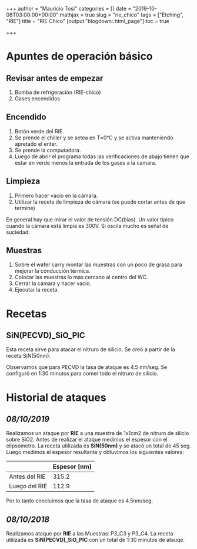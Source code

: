 +++
author = "Mauricio Tosi"
categories = []
date = "2019-10-08T03:00:00+00:00"
mathjax = true
slug = "rie_chico"
tags = ["Etching", "RIE"]
title = "RIE Chico"
[output."blogdown::html_page"]
toc = true

+++
# Apuntes de operación básico

## Revisar antes de empezar

1. Bomba de refrigeración (RIE-chico)
2. Gases encendidos

## Encendido

1. Botón verde del RIE.
2. Se prende el chiller y se setea en T=0°C y se activa manteniendo apretado el enter.
3. Se prende la computadora.
4. Luego de abrir el programa todas las verificaciones de abajo tienen que estar en verde menos la entrada de los gases a la camara.

## Limpieza

1. Primero hacer vacío en la cámara.
2. Utilizar la receta de limpieza de cámara (se puede cortar antes de que termine)

En general hay que mirar el valor de tensión DC(bias). Un valor tipico cuando la cámara está limpia es 300V. Si oscila mucho es señal de suciedad.

## Muestras

1. Sobre el wafer carry montar las muestras con un poco de grasa para mejorar la conducción térmica.
2. Colocar las muestras lo mas cercano al centro del WC.
3. Cerrar la cámara y hacer vacío.
4. Ejecutar la receta.

# Recetas

## SiN(PECVD)\_SiO\_PIC

Esta receta sirve para atacar el nitruro de silicio. Se creó a partir de la receta SiN(50nm).

Observamos que para PECVD la tasa de ataque es 4.5 nm/seg. Se configuró en 1:30 minutos para comer todo el nitruro de silicio.

# Historial de ataques

## _08/10/2019_

Realizamos un ataque por **RIE** a una muestra de 1x1cm2 de nitruro de silicio sobre SiO2. Antes de realizar el ataque medimos el espesor con el elipsómetro. La receta utilizada es **SiN(50nm)** y se atacó un total de 45 seg. Luego medimos el espesor resultante y obtuvimos los siguientes valores:

| | Espesor [nm] |
|---|---|
| Antes del RIE | 315.2 |
| Luego del RIE | 112.9 |

Por lo tanto concluímos que la tasa de ataque es 4.5nm/seg.

## _08/10/2018_

Realizamos ataque por **RIE** a las Muestras: P3_C3 y P3_C4. La receta utilizada es **SiN(PECVD)\_SiO\_PIC** con un total de 1:30 minutos de atauqe.